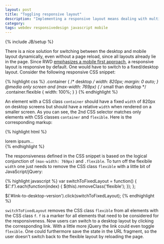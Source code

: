 ```yaml
---
layout: post
title: "Toggling responsive layout"
description: "Implementing a responsive layout means dealing with multiple screen resolutions and devices in order to provide users an optimal viewing experience. One therefore serves all CSS and markup for all provided viewports within the same page. However, there are some cases where one cannot or doesn't want to provide a mobile friendly layout. To deal with that, some companies/sites offer links to a desktop version of a particular page or the homepage. But how to do that, when making use of responsive design techniques?"
category:
tags: webdev responsivedesign javascript mobile
---
```

{% include JB/setup %}

There is a nice solution for switching between the desktop and mobile layout dynamically, even without a page reload, since all layouts already lie in the page. Since RWD [emphasizes a mobile first approach](http://en.wikipedia.org/wiki/Responsive_web_design#Mobile_first.2C_unobtrusive_JavaScript.2C_and_progressive_enhancement), a responsive layout is responsive by default. One would have to switch to a fixed/desktop layout.
Consider the following responsive CSS snippet:

{% highlight css %}
.container { /* desktop */
  width: 820px;
  margin: 0 auto;
}
@media only screen and (max-width: 769px) { /* small than desktop */  
  .container.flexible {
    width: 100%;
  }
}
{% endhighlight %}

An element with a CSS class ```container``` should have a fixed ```width``` of 820px on desktop screens but should have a relative ```width``` when rendered on a smaller screen. As you can see, the 2nd CSS selector matches only elements with CSS classes ```container``` and ```flexible```. Here is the corresponding markup:

{% highlight html %}
<div class="container flexible x">lorem ipsum...</div>
{% endhighlight %}

The responsiveness defined in the CSS snippet is based on the logical conjunction of ```(max-width: 769px)``` and ```.flexible```. To turn off the flexibile ```width``` one just needs to remove the CSS class ```flexible``` with a little bit of JavaScript/jQuery:

{% highlight javascript %}
var switchToFixedLayout = function() {
  $('.f').each(function(index) {
    $(this).removeClass('flexible');
  });
};

$('#link-to-desktop-version').click(switchToFixedLayout);
{% endhighlight %}

```switchToFixedLayout``` removes the CSS class ```flexible``` from all elements with the CSS class ```f```. ```f``` is a marker for all elements that need to be considered for the responsiveness.
Now users can switch to a desktop layout by clicking the corresponding link. With a little more jQuery the link could even toggle ```flexible```. One could furthermore save the state in the URL fragment, so the user doesn't switch back to the flexible layout by reloading the page.
